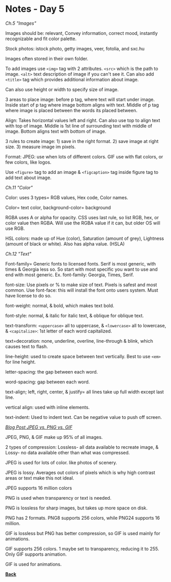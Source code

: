 # Notes - Day 5

_Ch.5 "Images"_

Images should be: relevant, Convey information, correct mood, instantly recognizable and fit color palette.

Stock photos: istock photo, getty images, veer, fotolia, and sxc.hu

Images often stored in their own folder.

To add images use `<img>` tag with 2 attributes. `<src>` which is the path to image. `<alt>` text description of image if you can't see it. Can also add `<title>` tag which provides additional information about image.

Can also use height or width to specify size of image.

3 areas to place image: before p tag, where text will start under image. Inside start of p tag where image bottom aligns with text. Middle of p tag where image is placed between the words its placed between.

Align: Takes horizontal values left and right. Can also use top to align text with top of image. Middle is 1st line of surrounding text with middle of image. Bottom aligns text with bottom of image.

3 rules to create image: 1) save in the right format. 2) save image at right size. 3) measure image im pixels.

Format: JPEG: use when lots of different colors. GIF use with flat colors, or few colors, like logos.

Use `<figure>`  tag to add an image & `<figcaption>` tag inside figure tag to add text about image.

_Ch.11 "Color"_

Color: uses 3 types= RGB values, Hex code, Color names.

Color= text color, background-color= background

RGBA uses A or alpha for opacity. CSS uses last rule, so list RGB, hex, or color value then RGBA. Will use the RGBA value if it can, but older OS will use RGB.

HSL colors: made up of Hue (color), Saturation (amount of grey), Lightness (amount of black or white). Also has alpha value. (HSLA)

_Ch.12 "Text"_

Font-family= Generic fonts to licensed fonts. Serif is most generic, with times & Georgia less so. So start with most specific you want to use and end with most generic. Ex. font-family: Georgia, Times, Serif.

font-size: Use pixels or % to make size of text. Pixels is safest and most common.
Use font-face: this will install the font onto users system. Must have license to do so.

font-weight: normal, & bold, which makes text bold.

font-style: normal, & italic for italic text, & oblique for oblique text.

text-transform: `<uppercase>` all to uppercase, & `<lowercase>` all to lowercase, & `<capitalize>`: 1st letter of each word capitalized.

text=decoration: none, underline, overline, line-through & blink, which causes text to flash.

line-height: used to create space between text vertically. Best to use `<em>` for line height.

letter-spacing: the gap between each word.

word-spacing: gap between each word.

text-align; left, right, center, & justify= all lines take up full width except last line.

vertical align: used with inline elements.

text-indent: Used to indent text. Can be negative value to push off screen.

_<a href = "https://blog.imagekit.io/jpeg-vs-png-vs-gif-which-image-format-to-use-and-when-c8913ae3e01d">Blog Post JPEG vs. PNG vs. GIF</a>_

JPEG, PNG, & GIF make up 95% of all images.

2 types of compression: Lossless- all data available to recreate image, & Lossy- no data available other than what was compressed.

JPEG is used for lots of color. like photos of scenery.

JPEG is lossy. Averages out colors of pixels which is why high contrast areas or text make this not ideal.

JPEG supports 16 million colors

PNG is used when transparency or text is needed.

PNG is lossless for sharp images, but takes up more space on disk.

PNG has 2 formats. PNG8 supports 256 colors, while PNG24 supports 16 million.

GIF is lossless but PNG has better compression, so GIF is used mainly for animations.

GIF supports 256 colors. 1 maybe set to transparency, reducing it to 255. Only GIF supports animation.

GIF is used for animations.

**<a href = "https://github.com/scottie-l/reading-notes/blob/main/reading-notes-201/README.md">Back</a>**
